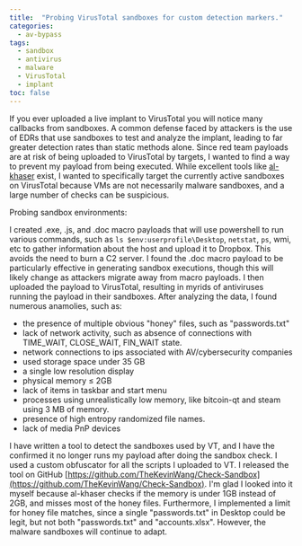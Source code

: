 ```yaml
---
title:  "Probing VirusTotal sandboxes for custom detection markers."
categories: 
  - av-bypass
tags:
  - sandbox
  - antivirus
  - malware
  - VirusTotal
  - implant
toc: false
---
```


 If you ever uploaded a live implant to VirusTotal you will notice many callbacks from sandboxes. A common defense faced by attackers is the use of EDRs that use sandboxes to test and analyze the implant, leading to far greater detection rates than static methods alone. Since red team payloads are at risk of being uploaded to VirusTotal by targets, I wanted to find a way to prevent my payload from being executed. While excellent tools like [al-khaser](https://github.com/LordNoteworthy/al-khaser) exist, I wanted to specifically target the currently active sandboxes on VirusTotal because VMs are not necessarily malware sandboxes, and a large number of checks can be suspicious. 

Probing sandbox environments:

I created .exe, .js, and .doc macro payloads that will use powershell to run various commands, such as `ls $env:userprofile\Desktop`, `netstat`, `ps`, wmi, etc to gather information about the host and upload it to Dropbox. This avoids the need to burn a C2 server. I found the .doc macro payload to be particularly effective in generating sandbox executions, though this will likely change as attackers migrate away from macro payloads. I then uploaded the payload to VirusTotal, resulting in myrids of antiviruses running the payload in their sandboxes.
After analyzing the data, I found numerous anamolies, such as: 
* the presence of multiple obvious "honey" files, such as "passwords.txt" 
* lack of network activity, such as absence of connections with TIME_WAIT, CLOSE_WAIT, FIN_WAIT state.
* network connections to ips associated with AV/cybersecurity companies
* used storage space under 35 GB
* a single low resolution display
* physical memory ≤ 2GB
* lack of items in taskbar and start menu
* processes using unrealistically low memory, like bitcoin-qt and steam using 3 MB of memory.
* presence of high entropy randomized file names.
* lack of media PnP devices

I have written a tool to detect the sandboxes used by VT, and I have the confirmed it no longer runs my payload after doing the sandbox check. I used a custom obfuscator for all the scripts I uploaded to VT. I released the tool on GitHub [https://github.com/TheKevinWang/Check-Sandbox](https://github.com/TheKevinWang/Check-Sandbox). I'm glad I looked into it myself because al-khaser checks if the memory is under 1GB instead of 2GB, and misses most of the honey files. Furthermore, I implemented a limit for honey file matches, since a single "passwords.txt" in Desktop could be legit, but not both "passwords.txt" and "accounts.xlsx". However, the malware sandboxes will continue to adapt. 
